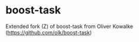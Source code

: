boost-task
==========

Extended fork (Z) of boost-task from Oliver Kowalke (https://github.com/olk/boost-task)
